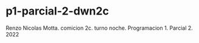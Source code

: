 # p1-parcial-2-dwn2c

Renzo Nicolas Motta.
comicion 2c.
turno noche.
Programacion 1.
Parcial 2.
2022
